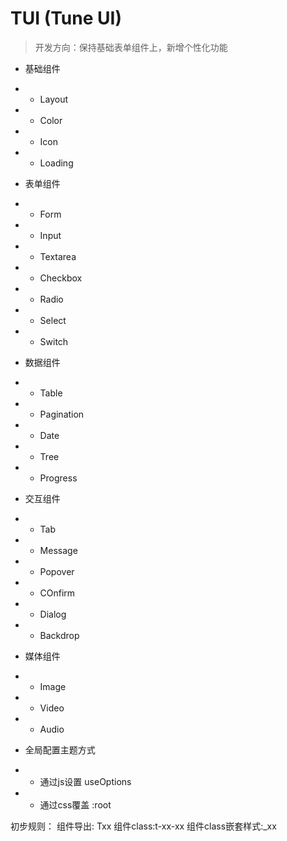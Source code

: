 # TUI (Tune UI)

> 开发方向：保持基础表单组件上，新增个性化功能

- 基础组件
- - Layout
- - Color
- - Icon
- - Loading

- 表单组件
- - Form
- - Input
- - Textarea
- - Checkbox
- - Radio
- - Select
- - Switch

- 数据组件
- - Table
- - Pagination
- - Date
- - Tree
- - Progress

- 交互组件
- - Tab
- - Message
- - Popover
- - COnfirm
- - Dialog
- - Backdrop

- 媒体组件
- - Image
- - Video
- - Audio

- 全局配置主题方式
- - 通过js设置 useOptions
- - 通过css覆盖 :root

初步规则：
组件导出: Txx
组件class:t-xx-xx
组件class嵌套样式:_xx
